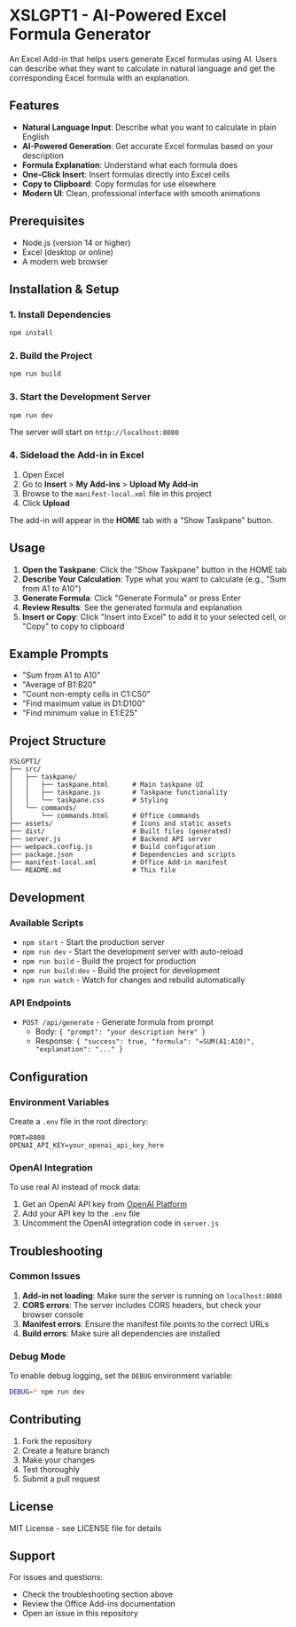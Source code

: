 # XSLGPT1 - AI-Powered Excel Formula Generator

An Excel Add-in that helps users generate Excel formulas using AI. Users can describe what they want to calculate in natural language and get the corresponding Excel formula with an explanation.

## Features

- **Natural Language Input**: Describe what you want to calculate in plain English
- **AI-Powered Generation**: Get accurate Excel formulas based on your description
- **Formula Explanation**: Understand what each formula does
- **One-Click Insert**: Insert formulas directly into Excel cells
- **Copy to Clipboard**: Copy formulas for use elsewhere
- **Modern UI**: Clean, professional interface with smooth animations

## Prerequisites

- Node.js (version 14 or higher)
- Excel (desktop or online)
- A modern web browser

## Installation & Setup

### 1. Install Dependencies

```bash
npm install
```

### 2. Build the Project

```bash
npm run build
```

### 3. Start the Development Server

```bash
npm run dev
```

The server will start on `http://localhost:8080`

### 4. Sideload the Add-in in Excel

1. Open Excel
2. Go to **Insert** > **My Add-ins** > **Upload My Add-in**
3. Browse to the `manifest-local.xml` file in this project
4. Click **Upload**

The add-in will appear in the **HOME** tab with a "Show Taskpane" button.

## Usage

1. **Open the Taskpane**: Click the "Show Taskpane" button in the HOME tab
2. **Describe Your Calculation**: Type what you want to calculate (e.g., "Sum from A1 to A10")
3. **Generate Formula**: Click "Generate Formula" or press Enter
4. **Review Results**: See the generated formula and explanation
5. **Insert or Copy**: Click "Insert into Excel" to add it to your selected cell, or "Copy" to copy to clipboard

## Example Prompts

- "Sum from A1 to A10"
- "Average of B1:B20"
- "Count non-empty cells in C1:C50"
- "Find maximum value in D1:D100"
- "Find minimum value in E1:E25"

## Project Structure

```
XSLGPT1/
├── src/
│   ├── taskpane/
│   │   ├── taskpane.html      # Main taskpane UI
│   │   ├── taskpane.js        # Taskpane functionality
│   │   └── taskpane.css       # Styling
│   └── commands/
│       └── commands.html      # Office commands
├── assets/                    # Icons and static assets
├── dist/                      # Built files (generated)
├── server.js                  # Backend API server
├── webpack.config.js          # Build configuration
├── package.json               # Dependencies and scripts
├── manifest-local.xml         # Office Add-in manifest
└── README.md                  # This file
```

## Development

### Available Scripts

- `npm start` - Start the production server
- `npm run dev` - Start the development server with auto-reload
- `npm run build` - Build the project for production
- `npm run build:dev` - Build the project for development
- `npm run watch` - Watch for changes and rebuild automatically

### API Endpoints

- `POST /api/generate` - Generate formula from prompt
  - Body: `{ "prompt": "your description here" }`
  - Response: `{ "success": true, "formula": "=SUM(A1:A10)", "explanation": "..." }`

## Configuration

### Environment Variables

Create a `.env` file in the root directory:

```env
PORT=8080
OPENAI_API_KEY=your_openai_api_key_here
```

### OpenAI Integration

To use real AI instead of mock data:

1. Get an OpenAI API key from [OpenAI Platform](https://platform.openai.com/)
2. Add your API key to the `.env` file
3. Uncomment the OpenAI integration code in `server.js`

## Troubleshooting

### Common Issues

1. **Add-in not loading**: Make sure the server is running on `localhost:8080`
2. **CORS errors**: The server includes CORS headers, but check your browser console
3. **Manifest errors**: Ensure the manifest file points to the correct URLs
4. **Build errors**: Make sure all dependencies are installed

### Debug Mode

To enable debug logging, set the `DEBUG` environment variable:

```bash
DEBUG=* npm run dev
```

## Contributing

1. Fork the repository
2. Create a feature branch
3. Make your changes
4. Test thoroughly
5. Submit a pull request

## License

MIT License - see LICENSE file for details

## Support

For issues and questions:
- Check the troubleshooting section above
- Review the Office Add-ins documentation
- Open an issue in this repository 